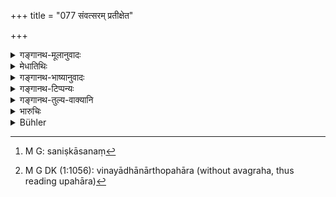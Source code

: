 +++
title = "077 संवत्सरम् प्रतीक्षेत"

+++

<details><summary>गङ्गानथ-मूलानुवादः</summary>

For one year the husband shall bear with a hating wife; after the year he shall wrest her property and cease to co-habit with her.—(77)
</details>

<details><summary>मेधातिथिः</summary>

द्वेष्यः पतिर् यस्यास् तां **द्विषाणाम्** । एतेन तु न निष्कासनं[^२०५] कुर्यात् । संपूर्वस्य वसेर् **एनाम्** इति च द्वितीयानुपपत्तेः, वासयेद् इति निर्भर्त्सयेत् । पातके ऽपि तस्या निष्कासनं नास्ति "निरुन्ध्याद् एकवेश्मनि" (म्ध् ११.१७५) इति वचनात् । प्रायश्चित्ते ऽप्य् अस्मिन् निमित्ते, विनयाधानार्थो ऽपहार[^२०६] इष्यते । न सर्वेण सर्व आत्यन्तिक आच्छेदः ॥ ९.७७ ॥


[^२०६]:
     M G DK (1:1056): vinayādhānārthopahāra (without avagraha, thus reading upahāra)


[^२०५]:
     M G: saniṣkāsanaṃ
</details>

<details><summary>गङ्गानथ-भाष्यानुवादः</summary>

‘*Hating*’—she who hates her husband.

The meaning of the verse is that he shall not turn her out of the house. Though the use of the root ‘*vas*’ with ‘*sam*’ is not compatible with the Accusative ending in ‘*enam*’; and ‘*samvaset*’, ‘co-habit’, would stand for ‘*samvāsayet*’, ‘allowed to live with him yet it should be taken to mean ‘chiding’. Even in the case of grievious sins, the woman is not to be turned away, since it has been laid down that ‘she is to be kept imprisoned in one room’; similarly, in the case of expiatory rites in connection with such sins. The confiscation of her property also is for the purpose of bringing her to her senses; and it does not mean absolute taking away of all her belongings.—(77)
</details>

<details><summary>गङ्गानथ-टिप्पन्यः</summary>

This verse is quoted in *Vivādaratnākara* (p. 423).
</details>

<details><summary>गङ्गानथ-तुल्य-वाक्यानि</summary>

**(verses 9.77-84)  
**

*Nārada* (12.92-95).—‘The woman who wastes the entire property of her
husband under the pretence that it is her own *strīdhana*, or who
procures abortion, or who makes an attempt on her husband’s life,—the
King shall banish her from the town. One who always shows malice to him,
or makes unkind speeches, or eats before her husband,—he shall expel
from his house. Let not a husband show love to a barren woman, or to one
who gives birth to female children only, or whoso conduct is
reprehensible, or who constantly contradicts him; if he does love
conjugal intercourse with her, he becomes liable to censure himself. If
a man forsakes a wife who is obedient, sweet-spoken, skilful, virtuous
and the mother of male issue,—the King shall make him mindful of his
duty by inflicting severe punishment.’

*Yājñavalkya* (1.73).—‘One who drinks wine, or is diseased, or guileful,
or barren, or destructive of wealth, or harsh-tongued, or brings forth
only female children, or bears malice towards her man,—shall be
superseded.’

*Āpastamba* (Aparārka, p. 100).—‘So long as one’s wife is endowed with
virtue and offspring, one shall not take to another wife; if she be
wanting in either of the two, he shall take to another.’

*Baudhāyana* (2.4-516).—‘Let him abandon a barren wife in the tenth
year; one who bears daughters only, in the twelfth; one whose children
all die, in the fifteenth; but her who is quarelsome, without delay.’

Do. (Vivādaratnākara, p. 425).—‘If she does not attend upon him, or is
barren or inimical to her husband,—such a wife the wise men always
abandon; as also one who talks hurriedly and harshly.’

*Viṣṇu* (Vivādaratnākara, p. 423).—‘He who forsakes a faultless wife
should be punished like a thief.’

*Devala* (Do.).—‘There is no expiation for the man who forsakes his
wife, through folly and unjustly, and thereby abandons his duty and also
progeny; hut he may abandon her if she is leprous or outcast or barren,
or insane or with menstruation disorganised, or inimical towards
himself.’

*Vaśiṣṭha* (Do.).—‘One who is averse to sexual intercourse, or to
pilgrimage, or to the performance of her duties, or who has intercourse
with a disciple or an elder,—these four kinds of wife should he
abandoned; specially one who is prone to injure her husband.’

*Hārīta* (Do.).—‘He shall avoid a wife who destroys her embryo, has
intercourse with lower castes, or with his disciples and sons, or is
addicted to vicious habits, or is in the habit of wasting money
and-grains.’

Do. (Vīramitrodaya-Saṃskāra, p. 873).—‘The childless wife should be
abandoned in the ninth year; one who loses her children, in the tenth
year; one who gives birth to daughters only, during the eleventh year;
and one of harsh words, immediately.’

*Śaṅkha-Likhita* (Vīramitrodaya-Saṃskāra, p. 872),—‘One shall supersede
a wife who is habitually unpleasant or inimical towards men, or
disagreeable.’

*Devala* (Do.).—‘If a wife gives birth to too many children, the husband
shall wait for eight years; if she is barren and otherwise defective,
ten years; if she gives birth to daughters only, for twelve years,—and
then, desirous of male issue, he shall take another wife in the lawful
manner.’

*Brahmapurāṇa* (Parāśaramādhava—Ācara, p. 508).—‘If the wife is one that
puts obstacles in the way of the performance of religious acts, or is
unchaste, or is very much diseased,—the husband shall abandon her, for
the; preservation of his righteousness;—if she is harsh of speech, he
shall not abandon her, but supersede her; nor shall he give up having
intercourse with her.’

*Dakṣa* (Aparārka, p. 113).—‘If the first wife, who is the
*wife-in-law*, becomes faulty, then alone he shall take another wife
with better qualities.’
</details>

<details><summary>भारुचिः</summary>

न संवसेद् इत्य् उपगमनिवृत्तिः न निर्वासनम् । पातके ऽपि तस्याः [तन् न] युक्तं "निरुन्ध्याद् एकवेश्मनि" इति तत्र प्रायश्चित्तोपदेशात् । अन्यस् तु त्यागम् एवाह । एवं च सति त्यजतो नातिदोषः कारणोपदेशात् । न त्व् अन्यत्र । सर्वश् च स्त्रीत्यागः प्राग् अग्न्याधेयात् विज्ञेयः, नोत्तरत्र, तया सार्धम् अस्य प्रजाकर्मसहत्वोपदेशाद् इति कश्चित् ॥ ९.७७ ॥
</details>

<details><summary>Bühler</summary>

077	For one year let a husband bear with a wife who hates him; but after (the lapse of) a year let him deprive her of her property and cease to cohabit with her.
</details>
